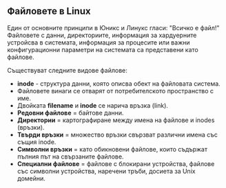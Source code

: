 ## Файловете в Linux

Един от основните принципи в Юникс и Линукс гласи: "Всичко е файл!" Файловете с данни, директориите, информация за хардуерните устройсва в системата, информация за процесите или важни конфигурационни параметри на системата са представени като файлове.

Съществуват следните видове файлове:
- **inode** - структура данни, която описва обект на файловата система.
- Файловете винаги се отварят от потребителското пространство с име.
- Двойката **filename** и **inode** се наричa връзка (link).
- **Редовни файлове** = байтове данни.
- **Директории** = картографиране между имена на файлове и inodes (връзки).
- **Твърди връзки** = множество връзки свързват различни имена със същия inode.
- **Символни връзки** = като обикновени файлове, които съдържат пълния път на свързаните файлове.
- **Специални файлове** = файлове с блокирани устройства, файлове със символни устройства, наречени тръби, досиета за Unix домейни.
